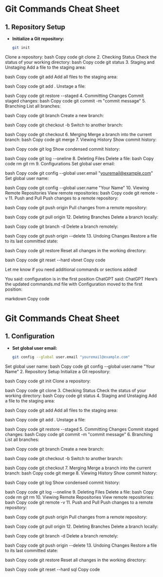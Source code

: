 # Git Commands Cheat Sheet

## 1. Repository Setup
- **Initialize a Git repository:**
  ```bash
  git init
Clone a repository:
bash
Copy code
git clone <repository-url>
2. Checking Status
Check the status of your working directory:
bash
Copy code
git status
3. Staging and Unstaging
Add a file to the staging area:

bash
Copy code
git add <filename>
Add all files to the staging area:

bash
Copy code
git add .
Unstage a file:

bash
Copy code
git restore --staged <filename>
4. Committing Changes
Commit staged changes:
bash
Copy code
git commit -m "commit message"
5. Branching
List all branches:

bash
Copy code
git branch
Create a new branch:

bash
Copy code
git checkout -b <branch-name>
Switch to another branch:

bash
Copy code
git checkout <branch-name>
6. Merging
Merge a branch into the current branch:
bash
Copy code
git merge <branch-name>
7. Viewing History
Show commit history:

bash
Copy code
git log
Show condensed commit history:

bash
Copy code
git log --oneline
8. Deleting Files
Delete a file:
bash
Copy code
rm <filename>
git rm <filename>
9. Configurations
Set global user email:

bash
Copy code
git config --global user.email "youremail@example.com"
Set global user name:

bash
Copy code
git config --global user.name "Your Name"
10. Viewing Remote Repositories
View remote repositories:
bash
Copy code
git remote -v
11. Push and Pull
Push changes to a remote repository:

bash
Copy code
git push origin <branch-name>
Pull changes from a remote repository:

bash
Copy code
git pull origin <branch-name>
12. Deleting Branches
Delete a branch locally:

bash
Copy code
git branch -d <branch-name>
Delete a branch remotely:

bash
Copy code
git push origin --delete <branch-name>
13. Undoing Changes
Restore a file to its last committed state:

bash
Copy code
git restore <filename>
Reset all changes in the working directory:

bash
Copy code
git reset --hard
vbnet
Copy code

Let me know if you need additional commands or sections added!




You said:
configuration is in the first position
ChatGPT said:
ChatGPT
Here’s the updated commands.md file with Configuration moved to the first position:

markdown
Copy code
# Git Commands Cheat Sheet

## 1. Configuration
- **Set global user email:**
  ```bash
  git config --global user.email "youremail@example.com"
Set global user name:
bash
Copy code
git config --global user.name "Your Name"
2. Repository Setup
Initialize a Git repository:

bash
Copy code
git init
Clone a repository:

bash
Copy code
git clone <repository-url>
3. Checking Status
Check the status of your working directory:
bash
Copy code
git status
4. Staging and Unstaging
Add a file to the staging area:

bash
Copy code
git add <filename>
Add all files to the staging area:

bash
Copy code
git add .
Unstage a file:

bash
Copy code
git restore --staged <filename>
5. Committing Changes
Commit staged changes:
bash
Copy code
git commit -m "commit message"
6. Branching
List all branches:

bash
Copy code
git branch
Create a new branch:

bash
Copy code
git checkout -b <branch-name>
Switch to another branch:

bash
Copy code
git checkout <branch-name>
7. Merging
Merge a branch into the current branch:
bash
Copy code
git merge <branch-name>
8. Viewing History
Show commit history:

bash
Copy code
git log
Show condensed commit history:

bash
Copy code
git log --oneline
9. Deleting Files
Delete a file:
bash
Copy code
rm <filename>
git rm <filename>
10. Viewing Remote Repositories
View remote repositories:
bash
Copy code
git remote -v
11. Push and Pull
Push changes to a remote repository:

bash
Copy code
git push origin <branch-name>
Pull changes from a remote repository:

bash
Copy code
git pull origin <branch-name>
12. Deleting Branches
Delete a branch locally:

bash
Copy code
git branch -d <branch-name>
Delete a branch remotely:

bash
Copy code
git push origin --delete <branch-name>
13. Undoing Changes
Restore a file to its last committed state:

bash
Copy code
git restore <filename>
Reset all changes in the working directory:

bash
Copy code
git reset --hard
sql
Copy code

